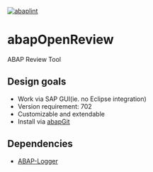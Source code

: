 [![abaplint](https://app.abaplint.org/badges/larshp/abapOpenReview)](http://abaplint.org/project/larshp/abapOpenReview)

# abapOpenReview
ABAP Review Tool

## Design goals

* Work via SAP GUI(ie. no Eclipse integration)
* Version requirement: 702
* Customizable and extendable
* Install via [abapGit](https://github.com/larshp/abapGit)

## Dependencies
* [ABAP-Logger](https://github.com/epeterson320/ABAP-Logger)
